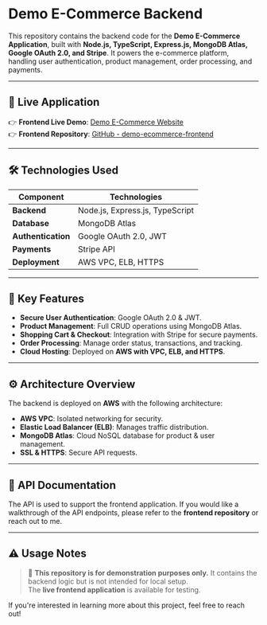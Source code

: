 # Demo E-Commerce Backend

This repository contains the backend code for the **Demo E-Commerce Application**, built with **Node.js, TypeScript, Express.js, MongoDB Atlas, Google OAuth 2.0, and Stripe**. It powers the e-commerce platform, handling user authentication, product management, order processing, and payments.

---

## 🔗 Live Application  
👉 **Frontend Live Demo**: [Demo E-Commerce Website](https://github.com/Nelson-Lamounier/e-commerce-gymbs)  
👉 **Frontend Repository**: [GitHub - demo-ecommerce-frontend](https://gymbs-ecommerceapp.netlify.app/)  

---

## 🛠️ Technologies Used

| Component          | Technologies                     |
|--------------------|---------------------------------|
| **Backend**       | Node.js, Express.js, TypeScript |
| **Database**      | MongoDB Atlas                    |
| **Authentication**| Google OAuth 2.0, JWT           |
| **Payments**      | Stripe API                       |
| **Deployment**    | AWS VPC, ELB, HTTPS             |

---

## 📌 Key Features

- **Secure User Authentication**: Google OAuth 2.0 & JWT.
- **Product Management**: Full CRUD operations using MongoDB Atlas.
- **Shopping Cart & Checkout**: Integration with Stripe for secure payments.
- **Order Processing**: Manage order status, transactions, and tracking.
- **Cloud Hosting**: Deployed on **AWS with VPC, ELB, and HTTPS**.

---

## ⚙️ Architecture Overview  

The backend is deployed on **AWS** with the following architecture:  

- **AWS VPC**: Isolated networking for security.  
- **Elastic Load Balancer (ELB)**: Manages traffic distribution.  
- **MongoDB Atlas**: Cloud NoSQL database for product & user management.  
- **SSL & HTTPS**: Secure API requests.  

---

## 📌 API Documentation

The API is used to support the frontend application. If you would like a walkthrough of the API endpoints, please refer to the **frontend repository** or reach out to me.

---

## ⚠️ Usage Notes  

> 🚀 **This repository is for demonstration purposes only.** It contains the backend logic but is not intended for local setup.  
> The **live frontend application** is available for testing.  

If you're interested in learning more about this project, feel free to reach out!  